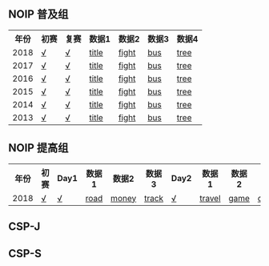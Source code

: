 ## NOIP 普及组

<table>
  <tr>
    <th>年份</th><th>初赛</th><th>复赛</th><th>数据1</th>
    <th>数据2</th><th>数据3</th><th>数据4</th>
  </tr>
  <tr>
    <td>2018</td>
    <td><a href='1.cspj/2018/NOIP2018-1.pdf' target='_blank'>√</a></td>
    <td><a href='1.cspj/2018/NOIP2018-2.pdf' target='_blank'>√</a></td>
    <td><a href='1.cspj/2018/1.title.rar' target='_blank'>title</a></td>
    <td><a href='1.cspj/2018/2.fight.rar' target='_blank'>fight</a></td>
    <td><a href='1.cspj/2018/3.bus.rar' target='_blank'>bus</a></td>
    <td><a href='1.cspj/2018/4.tree.rar' target='_blank'>tree</a></td>
  </tr>
  <tr>
    <td>2017</td>
    <td><a href='1.cspj/2017/NOIP2017-1.pdf' target='_blank'>√</a></td>
    <td><a href='1.cspj/2017/NOIP2017-2.pdf' target='_blank'>√</a></td>
    <td><a href='1.cspj/2017/1.score.rar' target='_blank'>title</a></td>
    <td><a href='1.cspj/2017/2.librarian.rar' target='_blank'>fight</a></td>
    <td><a href='1.cspj/2017/3.chess.rar' target='_blank'>bus</a></td>
    <td><a href='1.cspj/2017/4.jump.rar' target='_blank'>tree</a></td>
  </tr>
  <tr>
    <td>2016</td>
    <td><a href='1.cspj/2016/NOIP2016-1.pdf' target='_blank'>√</a></td>
    <td><a href='1.cspj/2016/NOIP2016-2.pdf' target='_blank'>√</a></td>
    <td><a href='1.cspj/2016/1.pencil.rar' target='_blank'>title</a></td>
    <td><a href='1.cspj/2016/2.date.rar' target='_blank'>fight</a></td>
    <td><a href='1.cspj/2016/3.port.rar' target='_blank'>bus</a></td>
    <td><a href='1.cspj/2016/4.magic.rar' target='_blank'>tree</a></td>
  </tr>
  <tr>
    <td>2015</td>
    <td><a href='1.cspj/2015/NOIP2015-1.pdf' target='_blank'>√</a></td>
    <td><a href='1.cspj/2015/NOIP2015-2.pdf' target='_blank'>√</a></td>
    <td><a href='1.cspj/2015/1.coin.rar' target='_blank'>title</a></td>
    <td><a href='1.cspj/2015/2.mine.rar' target='_blank'>fight</a></td>
    <td><a href='1.cspj/2015/3.sum.rar' target='_blank'>bus</a></td>
    <td><a href='1.cspj/2015/4.salesman.rar' target='_blank'>tree</a></td>
  </tr>
  <tr>
    <td>2014</td>
    <td><a href='1.cspj/2014/NOIP2014-1.pdf' target='_blank'>√</a></td>
    <td><a href='1.cspj/2014/NOIP2014-2.pdf' target='_blank'>√</a></td>
    <td><a href='1.cspj/2014/1.count.rar' target='_blank'>title</a></td>
    <td><a href='1.cspj/2014/2.ratio.rar' target='_blank'>fight</a></td>
    <td><a href='1.cspj/2014/3.matrix.rar' target='_blank'>bus</a></td>
    <td><a href='1.cspj/2014/4.submatrix.rar' target='_blank'>tree</a></td>
  </tr>
  <tr>
    <td>2013</td>
    <td><a href='1.cspj/2013/NOIP2013-1.pdf' target='_blank'>√</a></td>
    <td><a href='1.cspj/2013/NOIP2013-2.pdf' target='_blank'>√</a></td>
    <td><a href='1.cspj/2013/1.count.rar' target='_blank'>title</a></td>
    <td><a href='1.cspj/2013/2.expr.rar' target='_blank'>fight</a></td>
    <td><a href='1.cspj/2013/3.number.rar' target='_blank'>bus</a></td>
    <td><a href='1.cspj/2013/4.level.rar' target='_blank'>tree</a></td>
  </tr>
</table>


## NOIP 提高组

<table>
  <tr>
    <th>年份</th><th>初赛</th><th>Day1</th><th>数据1</th><th>数据2</th>
    <th>数据3</th><th>Day2</th><th>数据1</th><th>数据2</th><th>数据3</th>
  </tr>
  <tr>
    <td>2018</td>
    <td><a href='2.csps/2018/NOIP2018-1.pdf' target='_blank'>√</a></td>
    <td><a href='2.csps/2018/NOIP2018-2.pdf' target='_blank'>√</a></td>
    <td><a href='2.csps/2018/1.road.rar' target='_blank'>road</a></td>
    <td><a href='2.csps/2018/2.money.rar' target='_blank'>money</a></td>
    <td><a href='2.csps/2018/3.track.rar' target='_blank'>track</a></td>
    <td><a href='2.csps/2018/NOIP2018-3.pdf' target='_blank'>√</a></td>
    <td><a href='2.csps/2018/4.travel.rar' target='_blank'>travel</a></td>
    <td><a href='2.csps/2018/5.game.rar' target='_blank'>game</a></td>
    <td><a href='2.csps/2018/6.defense.rar' target='_blank'>defense</a></td>
  </tr>
</table>


## CSP-J

## CSP-S


